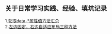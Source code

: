 ## 关于日常学习实践、经验、填坑记录
1.[获取data-*属性值方法汇总](https://github.com/yourshero/blogs/issues/3)  
2.[左边固定，右边自适应布局三种方法](https://github.com/yourshero/blogs/issues/4)
